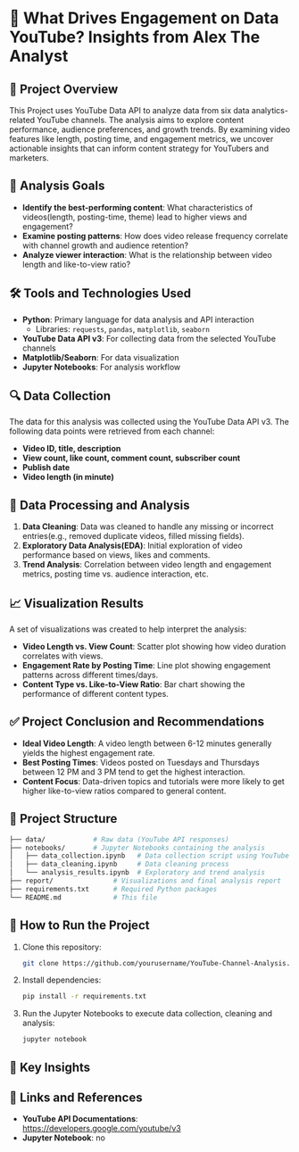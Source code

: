 # 🎥 What Drives Engagement on Data YouTube? Insights from Alex The Analyst

## 📌 Project Overview

This Project uses YouTube Data API to analyze data from six data analytics-related YouTube channels. The analysis aims to explore content performance, audience preferences, and growth trends. By examining video features like length, posting time, and engagement metrics, we uncover actionable insights that can inform content strategy for YouTubers and marketers.

## 🎯 Analysis Goals

* **Identify the best-performing content**: What characteristics of videos(length, posting-time, theme) lead to higher views and engagement?
* **Examine posting patterns**: How does video release frequency correlate with channel growth and audience retention?
* **Analyze viewer interaction**: What is the relationship between video length and like-to-view ratio?

## 🛠️ Tools and Technologies Used

* **Python**: Primary language for data analysis and API interaction
  * Libraries: `requests`, `pandas`, `matplotlib`, `seaborn`
* **YouTube Data API v3**: For collecting data from the selected YouTube channels
* **Matplotlib/Seaborn**: For data visualization
* **Jupyter Notebooks**: For analysis workflow  

## 🔍 Data Collection

The data for this analysis was collected using the YouTube Data API v3. The following data points were retrieved from each channel:

* **Video ID, title, description**
* **View count, like count, comment count, subscriber count**
* **Publish date**
* **Video length (in minute)**

## 💾 Data Processing and Analysis

1. **Data Cleaning**: Data was cleaned to handle any missing or incorrect entries(e.g., removed duplicate videos, filled missing fields).
2. **Exploratory Data Analysis(EDA)**: Initial exploration of video performance based on views, likes and comments.
3. **Trend Analysis**: Correlation between video length and engagement metrics, posting time vs. audience interaction, etc.

## 📈 Visualization Results

A set of visualizations was created to help interpret the analysis:

* **Video Length vs. View Count**: Scatter plot showing how video duration correlates with views.
* **Engagement Rate by Posting Time**: Line plot showing engagement patterns across different times/days.
* **Content Type vs. Like-to-View Ratio**: Bar chart showing the performance of different content types.

## ✅ Project Conclusion and Recommendations

* **Ideal Video Length**: A video length between 6-12 minutes generally yields the highest engagement rate.
* **Best Posting Times**: Videos posted on Tuesdays and Thursdays between 12 PM and 3 PM tend to get the highest interaction.
* **Content Focus**: Data-driven topics and tutorials were more likely to get higher like-to-view ratios compared to general content.

## 📁 Project Structure

```bash
├── data/            # Raw data (YouTube API responses)
├── notebooks/       # Jupyter Notebooks containing the analysis
│   ├── data_collection.ipynb   # Data collection script using YouTube API
│   ├── data_cleaning.ipynb     # Data cleaning process
│   └── analysis_results.ipynb  # Exploratory and trend analysis
├── report/               # Visualizations and final analysis report
├── requirements.txt      # Required Python packages
└── README.md             # This file
```

## 📜 How to Run the Project

1. Clone this repository:

    ```bash
    git clone https://github.com/yourusername/YouTube-Channel-Analysis.git    
    ```

2. Install dependencies:

    ```bash
    pip install -r requirements.txt    
    ```

3. Run the Jupyter Notebooks to execute data collection, cleaning and analysis:

    ```bash
    jupyter notebook
    ```

## 🔑 Key Insights

## 🔗 Links and References

* **YouTube API Documentations**: https://developers.google.com/youtube/v3
* **Jupyter Notebook**: no
